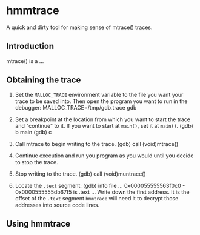 # hmmtrace
A quick and dirty tool for making sense of mtrace() traces.

## Introduction
mtrace() is a ...

## Obtaining the trace

1. Set the `MALLOC_TRACE` environment variable to the file you want your trace to be saved into.
Then open the program you want to run in the debugger:
   MALLOC_TRACE=/tmp/gdb.trace gdb

2. Set a breakpoint at the location from which you want to start the trace and "continue" to it. If you want to start at `main()`, set it at `main()`.
   (gdb) b main
   (gdb) c

3. Call mtrace to begin writing to the trace.
   (gdb) call (void)mtrace()

4. Continue execution and run you program as you would until you decide to stop the trace.

5. Stop writing to the trace.
   (gdb) call (void)muntrace()

6. Locate the `.text` segment:
   (gdb) info file
   ...
   0x000055555563f0c0 - 0x0000555555db67f5 is .text
   ...
Write down the first address. It is the offset of the `.text` segment `hmmtrace` will need it to decrypt those addresses into source code lines.

## Using hmmtrace

